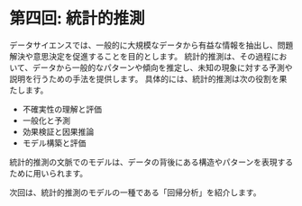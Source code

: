 第四回: 統計的推測
===============

データサイエンスでは、一般的に大規模なデータから有益な情報を抽出し、問題解決や意思決定を促進することを目的とします。
統計的推測は、その過程において、データから一般的なパターンや傾向を推定し、未知の現象に対する予測や説明を行うための手法を提供します。
具体的には、統計的推測は次の役割を果たします。

- 不確実性の理解と評価
- 一般化と予測
- 効果検証と因果推論
- モデル構築と評価

統計的推測の文脈でのモデルは、データの背後にある構造やパターンを表現するために用いられます。

次回は、統計的推測のモデルの一種である「回帰分析」を紹介します。


